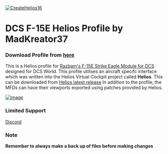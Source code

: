 [![CreateHelios16](https://github.com/HeliosProfiles/DCS-F-15E-Profile-by-MadKreator37/actions/workflows/BuildProfilePackage.yml/badge.svg)](https://github.com/HeliosProfiles/DCS-F-15E-Profile-by-MadKreator37/actions/workflows/BuildProfilePackage.yml)
# DCS F-15E Helios Profile by MadKreator37 

### Download Profile from [here](https://github.com/HeliosProfiles/DCS-F-15E-Profile-by-MadKreator37/releases/latest)

This is a Helios profile for [Razbam's F-15E Strike Eagle Module for DCS](https://www.razbamsimulationsllc.com/f-15e-strike-eagle) designed for DCS World. 
This profile utilises an aircraft specifc interface which was written into the Helios Virtual Cockpit project called **Helios**.  This can be downloaded from [Helios latest release](https://github.com/HeliosVirtualCockpit/Helios/releases/latest)
In addition to the profile, the MFDs can have their viewports exported using patches provided by Helios.

[![image](https://github.com/HeliosProfiles/DCS-F-15E-Profile-by-MadKreator37/assets/18526232/34c20083-276c-465f-817a-49283da94323)
](https://youtu.be/qvBxdbHKSD8)

### Limited Support
[Discord](https://discord.gg/WK44YUnwnQ)
### Note

**Remember to always make a back up of files before making changes**
